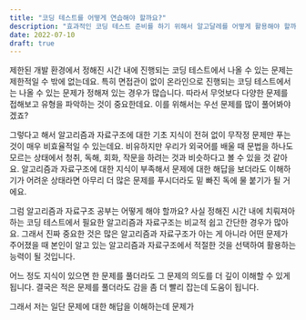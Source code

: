 ```yaml
---
title: "코딩 테스트를 어떻게 연습해야 할까요?"
description: "효과적인 코딩 테스트 준비를 하기 위해서 알고달레를 어떻게 활용해야 할까요?"
date: 2022-07-10
draft: true
---
```


제한된 개발 환경에서 정해진 시간 내에 진행되는 코딩 테스트에서 나올 수 있는 문제는 제한적일 수 밖에 없는데요.
특히 면접관이 없이 온라인으로 진행되는 코딩 테스트에서는 나올 수 있는 문제가 정해져 있는 경우가 많습니다.
따라서 무엇보다 다양한 문제를 접해보고 유형을 파악하는 것이 중요한데요.
이를 위해서는 우선 문제를 많이 풀어봐야겠죠?

그렇다고 해서 알고리즘과 자료구조에 대한 기초 지식이 전혀 없이 무작정 문제만 푸는 것이 매우 비효율적일 수 있는데요.
비유하지만 우리가 외국어를 배울 때 문법을 하나도 모르는 상태에서 청취, 독해, 회화, 작문을 하려는 것과 비슷하다고 볼 수 있을 것 같아요.
알고리즘과 자료구조에 대한 지식이 부족해서 문제에 대한 해답을 보더라도 이해하기가 어려운 상태라면 아무리 더 많은 문제를 푸시더라도 밑 빠진 독에 물 붙기가 될 거에요.

그럼 알고리즘과 자료구조 공부는 어떻게 해야 할까요?
사실 정해진 시간 내에 치뤄져아하는 코딩 테스트에서 필요한 알고리즘과 자료구조는 비교적 쉽고 간단한 경우가 많아요.
그래서 진짜 중요한 것은 많은 알고리즘과 자료구조가 아는 게 아니라 어떤 문제가 주어졌을 때 본인이 알고 있는 알고리즘과 자료구조에서 적절한 것을 선택하여 활용하는 능력이 될 것입니다.

어느 정도 지식이 있으면 한 문제를 풀더라도 그 문제의 의도를 더 깊이 이해할 수 있게 됩니다.
결국은 적은 문제를 풀더라도 감을 좀 더 빨리 잡는데 도움이 됩니다.

그래서 저는 일단 문제에 대한 해답을 이해하는데 문제가
